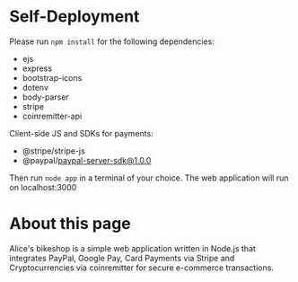# Self-Deployment
Please run `npm install` for the following dependencies:
- ejs
- express
- bootstrap-icons
- dotenv
- body-parser
- stripe
- coinremitter-api

Client-side JS and SDKs for payments:
- @stripe/stripe-js
- @paypal/paypal-server-sdk@1.0.0

Then run `node app` in a terminal of your choice. The web application will run on localhost:3000

# About this page
Alice's bikeshop is a simple web application written in Node.js that integrates PayPal, Google Pay, Card Payments via Stripe and Cryptocurrencies via coinremitter for secure e-commerce transactions.
